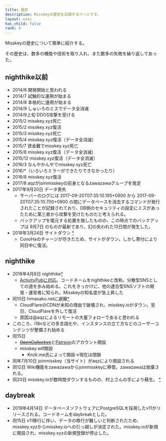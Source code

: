 ```yaml
---
title: 歴史
description: Misskeyの歴史を記録するページです。
layout: wiki
has_child: false
rank: 4
---
```

Misskeyの歴史について簡単に紹介する。

その歴史は、数多の機能や技術を取り入れ、また数多の失敗を繰り返しであった。

## nighthike以前

- 2014/6 開発開始と思われる
- 2014/7 試験的な運用が始まる
- 2014/8 本格的に運用が始まる
- 2014/9 しゅいろのミスでデータ全消滅
- 2014/9上旬 DDOS攻撃を受ける
- 2015/2 misskey.xyz死亡
- 2015/2 misskey.xyz復活
- 2015/3 misskey.xyz死亡
- 2015/4 misskey.xyz復活（データ全消滅）
- 2015/7 資金難でmisskey.xyz死亡
- 2015/8 misskey.xyz復活（データ全消滅）
- 2015/12 misskey.xyz復活（データ全消滅）
- 2016/3 なんやかんやでmisskey.xyz死亡
- 2016/*（いろいろミラーができたりできなかったり）
- 2016/8 misskey.xyz復活
- 2017/8 aqzがjoinmisskeyの前身となるzawazawaグループを発足
- 2017年9月20日 データ喪失
  - サーバーのログには 2017-09-20T07:35:10.195+0900 から 2017-09-20T07:35:10.700+0900 の間にデータベースを消去するコマンドが発行されたことが記録されており、DB側のセキュリティの設定にミスがあったために第三者から攻撃を受けたものだと考えられる。
  - バックアップを復元する処置を施したものの、この時点でのバックアップは 9月7日 のものが最新であり、幻の失われた13日間が発生した。
- 2018年3月24日 サイトダウン [*](https://twitter.com/syuilo/status/977270402786344960)
  - ConoHaのチャージが尽きたため、サイトがダウン。しかし寄付により同日中に復活。

## nighthike
- 2018年4月8日 nighthike[*](https://twitter.com/misskey_io/status/982910410461343745)
  - [ActivityPubに対応](https://zawazawa.jp/misskey/topic/2/30)。コードネームをnighthikeと改称。分散型SNSとしての道を歩み始める。これをきっかけに、他の連合型SNSソフトの開発・運営者に知られ、Misskeyの知名度が急上昇した
- 同10日 himasaku.netに避難[*](https://twitter.com/syuilo/status/983634753977909253)
  - CloudFlareのCDNが未知の理由で破壊され、misskey.ioがダウン。翌日、CloudFlareを外して復活
  - 原因は@aqzによるリモートの大量フォローであると思われる
- このころ、i18nなどの多言語化や、インスタンスの立て方などのユーザーコンテンツが整備され始める
- 同15日
  - ~~[OpenCollective](https://opencollective.com/misskey)~~と[Patreon](https://www.patreon.com/syuilo)のアカウント開設
  - misskey.wtf開設
    * Knzk.me氏によって開設→現在は閉鎖
- 同年7月10日 joinmisskey（当サイト）がaqzにより開設される
- 同12日 Wiki機能をzawazawaからjoinmisskeyに移管。zawazawaは放棄される。
- 同20日 misskey.ioが数時間ダウンするものの、村上さんの手により蘇生。 [*](https://join.misskey.page/ja/blog/2018/08/20_2_ddos/)

## daybreak
- 2019年4月14日 データベースソフトウェアにPostgreSQLを採用したv11がリリースされる。コードネームをdaybreakとした。
- 同15日 v11移行に伴い、データの移行が難しいと判断されたため、misskey.xyzからmisskey.ioへの引っ越しが決定された。misskey.ioが新規に開設され、misskey.xyzの新規登録が停止した。

